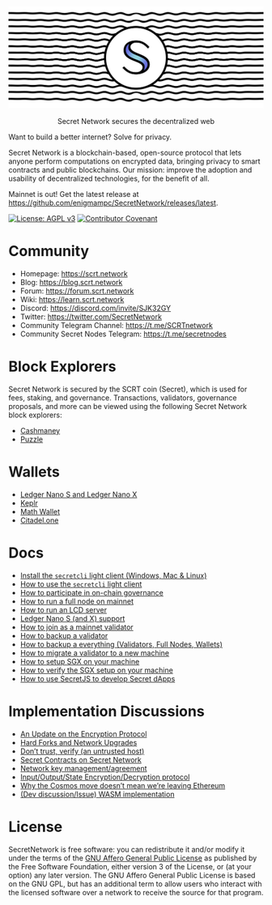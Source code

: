 ![Secret Network](logo.png)

<p align="center">
Secret Network secures the decentralized web
</p>

Want to build a better internet? Solve for privacy.

Secret Network is a blockchain-based, open-source protocol that lets anyone perform computations on encrypted data, bringing privacy to smart contracts and public blockchains. Our mission: improve the adoption and usability of decentralized technologies, for the benefit of all.

Mainnet is out! Get the latest release at https://github.com/enigmampc/SecretNetwork/releases/latest.

[![License: AGPL v3](https://img.shields.io/badge/License-AGPL%20v3-blue.svg)](https://www.gnu.org/licenses/agpl-3.0) [![Contributor Covenant](https://img.shields.io/badge/Contributor%20Covenant-v2.0%20adopted-ff69b4.svg)](CODE_OF_CONDUCT.md)

# Community

- Homepage: https://scrt.network
- Blog: https://blog.scrt.network
- Forum: https://forum.scrt.network
- Wiki: https://learn.scrt.network
- Discord: https://discord.com/invite/SJK32GY
- Twitter: https://twitter.com/SecretNetwork
- Community Telegram Channel: https://t.me/SCRTnetwork
- Community Secret Nodes Telegram: https://t.me/secretnodes

# Block Explorers

Secret Network is secured by the SCRT coin (Secret), which is used for fees, staking, and governance. Transactions, validators, governance proposals, and more can be viewed using the following Secret Network block explorers:

- [Cashmaney](https://explorer.cashmaney.com)
- [Puzzle](https://puzzle.report)

# Wallets

- [Ledger Nano S and Ledger Nano X](docs/ledger-nano-s.md)
- [Keplr](https://wallet.keplr.app)
- [Math Wallet](https://mathwallet.org/secretnetwork-wallet/)
- [Citadel.one](https://app.citadel.one)

# Docs

- [Install the `secretcli` light client (Windows, Mac & Linux)](docs/light-client-mainnet.md)
- [How to use the `secretcli` light client](docs/validators-and-full-nodes/secretcli.md)
- [How to participate in on-chain governance](docs/protocol/governance.md)
- [How to run a full node on mainnet](docs/validators-and-full-nodes/run-full-node-mainnet.md)
- [How to run an LCD server](docs/lcd-server-example.md)
- [Ledger Nano S (and X) support](docs/ledger-nano-s.md)
- [How to join as a mainnet validator](docs/validators-and-full-nodes/join-validator-mainnet.md)
- [How to backup a validator](docs/validators-and-full-nodes/backup-a-validator.md)
- [How to backup a everything (Validators, Full Nodes, Wallets)](docs/backups.md)
- [How to migrate a validator to a new machine](docs/validators-and-full-nodes/migrate-a-validator.md)
- [How to setup SGX on your machine](docs/validators-and-full-nodes/setup-sgx.md)
- [How to verify the SGX setup on your machine](docs/validators-and-full-nodes/verify-sgx.md)
- [How to use SecretJS to develop Secret dApps](https://github.com/enigmampc/enigma-blockchain-contracts-guide/blob/master/cosmwasm-js.md)

# Implementation Discussions

- [An Update on the Encryption Protocol](https://forum.scrt.network/t/an-update-on-the-encryption-protocol/1641)
- [Hard Forks and Network Upgrades](https://forum.scrt.network/t/hard-forks-and-network-upgrades/1670)
- [Don’t trust, verify (an untrusted host)](https://forum.scrt.network/t/dont-trust-verify-an-untrusted-host/1669)
- [Secret Contracts on Secret Network](https://forum.scrt.network/t/secret-contracts-on-enigma-blockchain/1284)
- [Network key management/agreement](https://forum.scrt.network/t/network-key-management-agreement/1324)
- [Input/Output/State Encryption/Decryption protocol](https://forum.scrt.network/t/input-output-state-encryption-decryption-protocol/1325)
- [Why the Cosmos move doesn’t mean we’re leaving Ethereum](https://forum.scrt.network/t/why-the-cosmos-move-doesnt-mean-were-leaving-ethereum/1301)
- [(Dev discussion/Issue) WASM implementation](https://forum.scrt.network/t/dev-discussion-issue-wasm-implementation/1303)

# License

SecretNetwork is free software: you can redistribute it and/or modify it under the terms of the [GNU Affero General Public License](LICENSE) as published by the Free Software Foundation, either version 3 of the License, or (at your option) any later version. The GNU Affero General Public License is based on the GNU GPL, but has an additional term to allow users who interact with the licensed software over a network to receive the source for that program.
